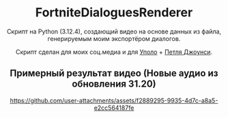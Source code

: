 <div align="center">

# FortniteDialoguesRenderer

Скрипт на Python (3.12.4), создающий видео на основе данных из файла, генерируемым моим экспортёром диалогов.

Скрипт сделан для моих соц.медиа и для [Уполо](https://www.youtube.com/channel/UCGjDS5d-E9CAnUTjA7pF8Lw) + [Петля Джоунси](https://t.me/FortLoop).

## Примерный результат видео (Новые аудио из обновления 31.20)

https://github.com/user-attachments/assets/f2889295-9935-4d7c-a8a5-e2cc564187fe
</div>
